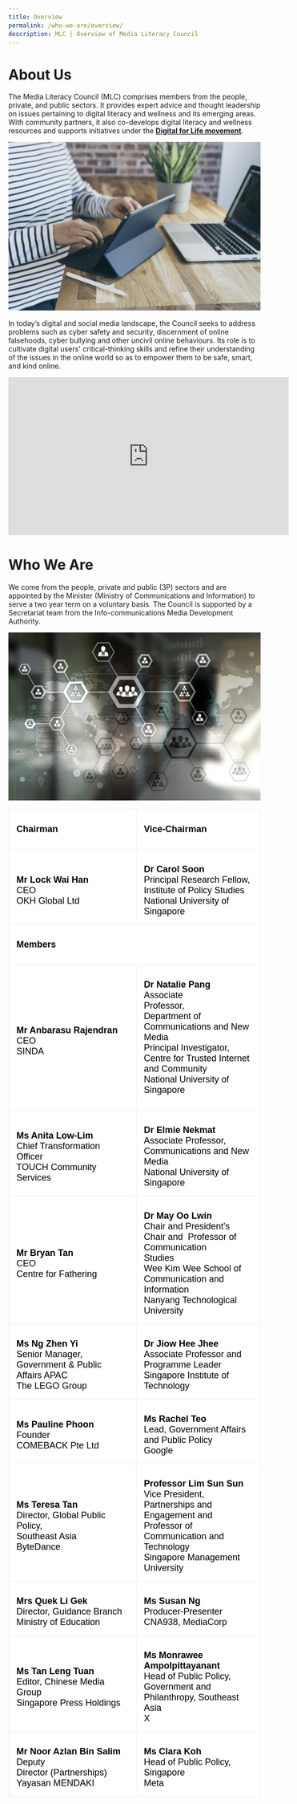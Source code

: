 ```yaml
---
title: Overview
permalink: /who-we-are/overview/
description: MLC | Overview of Media Literacy Council
---
```

# About Us

The Media Literacy Council (MLC) comprises members from the people, private, and public sectors. It provides expert advice and thought leadership on issues pertaining to digital literacy and wellness and its emerging areas. With community partners, it also co-develops digital literacy and wellness resources and supports initiatives under the **[Digital for Life movement](https://www.digitalforlife.gov.sg/)**.   

![MLC to enable digital literacy on laptop and tablet](/images/mlc_about%20us_1.png)
  
In today’s digital and social media landscape, the Council seeks to address problems such as cyber safety and security, discernment of online falsehoods, cyber bullying and other uncivil online behaviours. Its role is to cultivate digital users' critical-thinking skills and refine their understanding of the issues in the online world so as to empower them to be safe, smart, and kind online.


<div class="bp-youtube">  <iframe allowfullscreen="" allow="accelerometer; autoplay; clipboard-write; encrypted-media; gyroscope; picture-in-picture; web-share" frameborder="0" title="YouTube video player" src="https://www.youtube.com/embed/gq5S77jZeIc" height="315" width="560"></iframe>  </div>


# Who We Are

We come from the people, private and public (3P) sectors and are appointed by the Minister (Ministry of Communications and Information) to serve a two year term on a voluntary basis. The Council is supported by a Secretariat team from the Info-communications Media Development Authority.

![MLC comprises of volunteers from the people, private and public sectors.](/images/mlc_about%20us_2.png)

<table class="MsoNormalTable" border="1" cellspacing="0" cellpadding="0" width="100%" style="width:100.0%;background:white;border-collapse:collapse;border:none;
 mso-border-alt:solid #F0F0F0 .75pt;mso-yfti-tbllook:1184;mso-padding-alt:10.0pt 10.0pt 10.0pt 10.0pt"><tbody><tr style="mso-yfti-irow:0;mso-yfti-firstrow:yes"><td width="50%" style="width:50.64%;border:solid #F0F0F0 1.0pt;mso-border-alt:
  solid #F0F0F0 .75pt;padding:11.25pt 11.25pt 11.25pt 11.25pt"><p class="MsoNormal" style="mso-margin-top-alt:auto;mso-margin-bottom-alt:auto;
  line-height:normal;mso-outline-level:3"><b><span style="font-size:13.5pt;
  font-family:&quot;Arial&quot;,sans-serif;mso-fareast-font-family:&quot;Times New Roman&quot;;
  color:black">Chairman</span></b></p></td><td width="49%" style="width:49.36%;border:solid #F0F0F0 1.0pt;border-left:
  none;mso-border-left-alt:solid #F0F0F0 .75pt;mso-border-alt:solid #F0F0F0 .75pt;
  padding:11.25pt 11.25pt 11.25pt 11.25pt"><p class="MsoNormal" style="mso-margin-top-alt:auto;mso-margin-bottom-alt:auto;
  line-height:normal;mso-outline-level:3"><b><span style="font-size:13.5pt;
  font-family:&quot;Arial&quot;,sans-serif;mso-fareast-font-family:&quot;Times New Roman&quot;;
  color:black">Vice-Chairman</span></b></p></td></tr><tr style="mso-yfti-irow:1"><td width="50%" style="width:50.64%;border:solid #F0F0F0 1.0pt;border-top:
  none;mso-border-top-alt:solid #F0F0F0 .75pt;mso-border-alt:solid #F0F0F0 .75pt;
  padding:11.25pt 11.25pt 11.25pt 11.25pt"><p class="MsoNormal" style="margin-bottom:0cm;line-height:normal"><b><span style="font-size:13.5pt;font-family:&quot;Arial&quot;,sans-serif;mso-fareast-font-family:
  &quot;Times New Roman&quot;;color:black">Mr Lock Wai Han</span></b><span style="font-size:13.5pt;font-family:&quot;Arial&quot;,sans-serif;mso-fareast-font-family:
  &quot;Times New Roman&quot;;color:black"><br>CEO<br>OKH Global Ltd</span></p></td><td width="49%" style="width:49.36%;border-top:none;border-left:none;
  border-bottom:solid #F0F0F0 1.0pt;border-right:solid #F0F0F0 1.0pt;
  mso-border-top-alt:solid #F0F0F0 .75pt;mso-border-left-alt:solid #F0F0F0 .75pt;
  mso-border-alt:solid #F0F0F0 .75pt;padding:11.25pt 11.25pt 11.25pt 11.25pt"><p class="MsoNormal" style="margin-bottom:0cm;line-height:normal"><b><span style="font-size:13.5pt;font-family:&quot;Arial&quot;,sans-serif;mso-fareast-font-family:
  &quot;Times New Roman&quot;;color:black">Dr Carol Soon</span></b><span style="font-size:13.5pt;font-family:&quot;Arial&quot;,sans-serif;mso-fareast-font-family:
  &quot;Times New Roman&quot;;color:black"><br>Principal Research Fellow, Institute of Policy Studies<br>National University of Singapore</span></p></td></tr><tr style="mso-yfti-irow:2"><td width="100%" colspan="2" style="width:100.0%;border:solid #F0F0F0 1.0pt;
  border-top:none;mso-border-top-alt:solid #F0F0F0 .75pt;mso-border-alt:solid #F0F0F0 .75pt;
  padding:11.25pt 11.25pt 11.25pt 11.25pt"><p class="MsoNormal" style="mso-margin-top-alt:auto;mso-margin-bottom-alt:auto;
  line-height:normal;mso-outline-level:3"><b><span style="font-size:13.5pt;
  font-family:&quot;Arial&quot;,sans-serif;mso-fareast-font-family:&quot;Times New Roman&quot;;
  color:black">Members</span></b></p></td></tr><tr style="mso-yfti-irow:3"><td width="50%" style="width:50.64%;border:solid #F0F0F0 1.0pt;border-top:
  none;mso-border-top-alt:solid #F0F0F0 .75pt;mso-border-alt:solid #F0F0F0 .75pt;
  padding:11.25pt 11.25pt 11.25pt 11.25pt"><p class="MsoNormal" style="margin-bottom:0cm;line-height:normal"><b><span style="font-size:13.5pt;font-family:&quot;Arial&quot;,sans-serif;mso-fareast-font-family:
  &quot;Times New Roman&quot;;color:black">Mr Anbarasu Rajendran</span></b><span style="font-size:13.5pt;font-family:&quot;Arial&quot;,sans-serif;mso-fareast-font-family:
  &quot;Times New Roman&quot;;color:black"><br>CEO<br>SINDA</span></p></td><td width="49%" style="width:49.36%;border-top:none;border-left:none;
  border-bottom:solid #F0F0F0 1.0pt;border-right:solid #F0F0F0 1.0pt;
  mso-border-top-alt:solid #F0F0F0 .75pt;mso-border-left-alt:solid #F0F0F0 .75pt;
  mso-border-alt:solid #F0F0F0 .75pt;padding:11.25pt 11.25pt 11.25pt 11.25pt"><p class="MsoNormal" style="mso-margin-top-alt:auto;mso-margin-bottom-alt:auto;
  line-height:normal"><b><span style="font-size:13.5pt;font-family:&quot;Arial&quot;,sans-serif;
  mso-fareast-font-family:&quot;Times New Roman&quot;;color:black">Dr Natalie Pang</span></b><span style="font-size:13.5pt;font-family:&quot;Arial&quot;,sans-serif;mso-fareast-font-family:
  &quot;Times New Roman&quot;;color:black"><br>Associate Professor,<span style="mso-spacerun:yes">&nbsp;&nbsp;&nbsp;&nbsp;&nbsp;&nbsp;&nbsp;&nbsp;&nbsp;&nbsp;&nbsp;&nbsp;&nbsp;<br></span>Department of Communications and New Media<br>Principal Investigator,<br>Centre for Trusted Internet and Community<br>National University of Singapore</span></p></td></tr><tr style="mso-yfti-irow:4"><td width="50%" style="width:50.64%;border:solid #F0F0F0 1.0pt;border-top:
  none;mso-border-top-alt:solid #F0F0F0 .75pt;mso-border-alt:solid #F0F0F0 .75pt;
  padding:11.25pt 11.25pt 11.25pt 11.25pt"><p class="MsoNormal" style="margin-bottom:0cm;line-height:normal"><b><span style="font-size:13.5pt;font-family:&quot;Arial&quot;,sans-serif;mso-fareast-font-family:
  &quot;Times New Roman&quot;;color:black">Ms Anita Low-Lim</span></b><span style="font-size:13.5pt;font-family:&quot;Arial&quot;,sans-serif;mso-fareast-font-family:
  &quot;Times New Roman&quot;;color:black"><br>Chief Transformation Officer<br>TOUCH Community Services</span></p></td><td width="49%" style="width:49.36%;border-top:none;border-left:none;
  border-bottom:solid #F0F0F0 1.0pt;border-right:solid #F0F0F0 1.0pt;
  mso-border-top-alt:solid #F0F0F0 .75pt;mso-border-left-alt:solid #F0F0F0 .75pt;
  mso-border-alt:solid #F0F0F0 .75pt;padding:11.25pt 11.25pt 11.25pt 11.25pt"><p class="MsoNormal" style="margin-bottom:0cm;line-height:normal"><b><span style="font-size:13.5pt;font-family:&quot;Arial&quot;,sans-serif;mso-fareast-font-family:
  &quot;Times New Roman&quot;;color:black">Dr Elmie Nekmat</span></b><span style="font-size:13.5pt;font-family:&quot;Arial&quot;,sans-serif;mso-fareast-font-family:
  &quot;Times New Roman&quot;;color:black"><br>Associate Professor, <br> Communications and New Media<br>National University of Singapore</span></p></td></tr><tr style="mso-yfti-irow:5"><td width="50%" style="width:50.64%;border:solid #F0F0F0 1.0pt;border-top:
  none;mso-border-top-alt:solid #F0F0F0 .75pt;mso-border-alt:solid #F0F0F0 .75pt;
  padding:11.25pt 11.25pt 11.25pt 11.25pt"><p class="MsoNormal" style="margin-bottom:0cm;line-height:normal"><b><span style="font-size:13.5pt;font-family:&quot;Arial&quot;,sans-serif;mso-fareast-font-family:
  &quot;Times New Roman&quot;;color:black">Mr Bryan Tan<br></span></b><span style="font-size:13.5pt;font-family:&quot;Arial&quot;,sans-serif;
  mso-fareast-font-family:&quot;Times New Roman&quot;;color:black">CEO<br>Centre for Fathering</span></p></td><td width="49%" style="width:49.36%;border-top:none;border-left:none;
  border-bottom:solid #F0F0F0 1.0pt;border-right:solid #F0F0F0 1.0pt;
  mso-border-top-alt:solid #F0F0F0 .75pt;mso-border-left-alt:solid #F0F0F0 .75pt;
  mso-border-alt:solid #F0F0F0 .75pt;padding:11.25pt 11.25pt 11.25pt 11.25pt"><p class="MsoNormal" style="margin-bottom:0cm;line-height:normal"><b><span style="font-size:13.5pt;font-family:&quot;Arial&quot;,sans-serif;mso-fareast-font-family:
  &quot;Times New Roman&quot;;color:black">Dr May Oo Lwin</span></b><span style="font-size:13.5pt;font-family:&quot;Arial&quot;,sans-serif;mso-fareast-font-family:
  &quot;Times New Roman&quot;;color:black"><br>Chair and President’s Chair and <span style="mso-spacerun:yes">&nbsp;</span>Professor of Communication Studies<span style="mso-spacerun:yes">&nbsp;&nbsp;&nbsp;&nbsp;&nbsp;&nbsp;&nbsp;&nbsp; <br></span>Wee Kim Wee School of Communication and Information<br>Nanyang Technological University</span></p></td></tr><tr style="mso-yfti-irow:6"><td width="50%" style="width:50.64%;border:solid #F0F0F0 1.0pt;border-top:
  none;mso-border-top-alt:solid #F0F0F0 .75pt;mso-border-alt:solid #F0F0F0 .75pt;
  padding:11.25pt 11.25pt 11.25pt 11.25pt"><p class="MsoNormal" style="margin-bottom:0cm;line-height:normal"><b><span style="font-size:13.5pt;font-family:&quot;Arial&quot;,sans-serif;mso-fareast-font-family:
  &quot;Times New Roman&quot;;color:black">Ms Ng Zhen Yi</span></b><span style="font-size:13.5pt;font-family:&quot;Arial&quot;,sans-serif;mso-fareast-font-family:
  &quot;Times New Roman&quot;;color:black"><br>Senior Manager, Government &amp; Public Affairs APAC<br>The LEGO Group</span></p></td><td width="49%" style="width:49.36%;border-top:none;border-left:none;
  border-bottom:solid #F0F0F0 1.0pt;border-right:solid #F0F0F0 1.0pt;
  mso-border-top-alt:solid #F0F0F0 .75pt;mso-border-left-alt:solid #F0F0F0 .75pt;
  mso-border-alt:solid #F0F0F0 .75pt;padding:11.25pt 11.25pt 11.25pt 11.25pt"><p class="MsoNormal" style="margin-bottom:0cm;line-height:normal"><b><span style="font-size:13.5pt;font-family:&quot;Arial&quot;,sans-serif;mso-fareast-font-family:
  &quot;Times New Roman&quot;;color:black">Dr Jiow Hee Jhee</span></b><span style="font-size:13.5pt;font-family:&quot;Arial&quot;,sans-serif;mso-fareast-font-family:
  &quot;Times New Roman&quot;;color:black"><br>Associate Professor and Programme Leader&nbsp;<br>Singapore Institute of Technology</span></p></td></tr><tr style="mso-yfti-irow:7"><td width="50%" style="width:50.64%;border:solid #F0F0F0 1.0pt;border-top:
  none;mso-border-top-alt:solid #F0F0F0 .75pt;mso-border-alt:solid #F0F0F0 .75pt;
  padding:11.25pt 11.25pt 11.25pt 11.25pt"><p class="MsoNormal" style="margin-bottom:0cm;line-height:normal"><b><span style="font-size:13.5pt;font-family:&quot;Arial&quot;,sans-serif;mso-fareast-font-family:
  &quot;Times New Roman&quot;;color:black">Ms Pauline Phoon</span></b><span style="font-size:13.5pt;font-family:&quot;Arial&quot;,sans-serif;mso-fareast-font-family:
  &quot;Times New Roman&quot;;color:black"><br>Founder<br>COMEBACK Pte Ltd</span></p></td><td width="49%" style="width:49.36%;border-top:none;border-left:none;
  border-bottom:solid #F0F0F0 1.0pt;border-right:solid #F0F0F0 1.0pt;
  mso-border-top-alt:solid #F0F0F0 .75pt;mso-border-left-alt:solid #F0F0F0 .75pt;
  mso-border-alt:solid #F0F0F0 .75pt;padding:11.25pt 11.25pt 11.25pt 11.25pt"><p class="MsoNormal" style="margin-bottom:0cm;line-height:normal"><b><span style="font-size:13.5pt;font-family:&quot;Arial&quot;,sans-serif;mso-fareast-font-family:
  &quot;Times New Roman&quot;;color:black">Ms Rachel Teo<br></span></b><span style="font-size:13.5pt;font-family:&quot;Arial&quot;,sans-serif;
  mso-fareast-font-family:&quot;Times New Roman&quot;;color:black">Lead, Government Affairs and Public Policy<br>Google</span></p></td></tr><tr style="mso-yfti-irow:8"><td width="50%" style="width:50.64%;border:solid #F0F0F0 1.0pt;border-top:
  none;mso-border-top-alt:solid #F0F0F0 .75pt;mso-border-alt:solid #F0F0F0 .75pt;
  padding:11.25pt 11.25pt 11.25pt 11.25pt"><p class="MsoNormal" style="margin-bottom:0cm;line-height:normal"><b><span style="font-size:13.5pt;font-family:&quot;Arial&quot;,sans-serif;mso-fareast-font-family:
  &quot;Times New Roman&quot;;color:black">Ms Teresa Tan</span></b><span style="font-size:13.5pt;font-family:&quot;Arial&quot;,sans-serif;mso-fareast-font-family:
  &quot;Times New Roman&quot;;color:black"><br>Director, Global Public Policy,<br>Southeast Asia<br>ByteDance</span></p></td><td width="49%" style="width:49.36%;border-top:none;border-left:none;
  border-bottom:solid #F0F0F0 1.0pt;border-right:solid #F0F0F0 1.0pt;
  mso-border-top-alt:solid #F0F0F0 .75pt;mso-border-left-alt:solid #F0F0F0 .75pt;
  mso-border-alt:solid #F0F0F0 .75pt;padding:11.25pt 11.25pt 11.25pt 11.25pt"><p class="MsoNormal" style="margin-bottom:0cm;line-height:normal"><b><span style="font-size:13.5pt;font-family:&quot;Arial&quot;,sans-serif;mso-fareast-font-family:
  &quot;Times New Roman&quot;;color:black">Professor Lim Sun Sun</span></b><span style="font-size:13.5pt;font-family:&quot;Arial&quot;,sans-serif;mso-fareast-font-family:
  &quot;Times New Roman&quot;;color:black"><br>Vice President, Partnerships and Engagement and Professor of Communication and Technology<br>Singapore Management University</span></p></td></tr><tr style="mso-yfti-irow:9"><td width="50%" style="width:50.64%;border:solid #F0F0F0 1.0pt;border-top:
  none;mso-border-top-alt:solid #F0F0F0 .75pt;mso-border-alt:solid #F0F0F0 .75pt;
  padding:11.25pt 11.25pt 11.25pt 11.25pt"><p class="MsoNormal" style="margin-bottom:0cm;line-height:normal"><b><span style="font-size:13.5pt;font-family:&quot;Arial&quot;,sans-serif;mso-fareast-font-family:
  &quot;Times New Roman&quot;;color:black">Mrs Quek Li Gek</span></b><span style="font-size:13.5pt;font-family:&quot;Arial&quot;,sans-serif;mso-fareast-font-family:
  &quot;Times New Roman&quot;;color:black"><br>Director, Guidance Branch<br>Ministry of Education</span></p></td><td width="49%" style="width:49.36%;border-top:none;border-left:none;
  border-bottom:solid #F0F0F0 1.0pt;border-right:solid #F0F0F0 1.0pt;
  mso-border-top-alt:solid #F0F0F0 .75pt;mso-border-left-alt:solid #F0F0F0 .75pt;
  mso-border-alt:solid #F0F0F0 .75pt;padding:11.25pt 11.25pt 11.25pt 11.25pt"><p class="MsoNormal" style="margin-bottom:0cm;line-height:normal"><b><span style="font-size:13.5pt;font-family:&quot;Arial&quot;,sans-serif;mso-fareast-font-family:
  &quot;Times New Roman&quot;;color:black">Ms Susan Ng</span></b><span style="font-size:
  13.5pt;font-family:&quot;Arial&quot;,sans-serif;mso-fareast-font-family:&quot;Times New Roman&quot;;
  color:black"><br>Producer-Presenter<br>CNA938, MediaCorp</span></p></td></tr><tr style="mso-yfti-irow:10"><td width="50%" style="width:50.64%;border:solid #F0F0F0 1.0pt;border-top:
  none;mso-border-top-alt:solid #F0F0F0 .75pt;mso-border-alt:solid #F0F0F0 .75pt;
  padding:11.25pt 11.25pt 11.25pt 11.25pt"><p class="MsoNormal" style="margin-bottom:0cm;line-height:normal"><b><span style="font-size:13.5pt;font-family:&quot;Arial&quot;,sans-serif;mso-fareast-font-family:
  &quot;Times New Roman&quot;;color:black">Ms Tan Leng Tuan</span></b><span style="font-size:13.5pt;font-family:&quot;Arial&quot;,sans-serif;mso-fareast-font-family:
  &quot;Times New Roman&quot;;color:black"><br>Editor, Chinese Media Group<br>Singapore Press Holdings</span></p></td><td width="49%" style="width:49.36%;border-top:none;border-left:none;
  border-bottom:solid #F0F0F0 1.0pt;border-right:solid #F0F0F0 1.0pt;
  mso-border-top-alt:solid #F0F0F0 .75pt;mso-border-left-alt:solid #F0F0F0 .75pt;
  mso-border-alt:solid #F0F0F0 .75pt;padding:11.25pt 11.25pt 11.25pt 11.25pt"><p class="MsoNormal" style="margin-bottom:0cm;line-height:normal"><b><span style="font-size:13.5pt;font-family:&quot;Arial&quot;,sans-serif;mso-fareast-font-family:
  &quot;Times New Roman&quot;;color:black">Ms Monrawee Ampolpittayanant</span></b><span style="font-size:13.5pt;font-family:&quot;Arial&quot;,sans-serif;mso-fareast-font-family:
  &quot;Times New Roman&quot;;color:black"><br>Head of Public Policy, Government and Philanthropy, Southeast Asia<br>X</span></p></td></tr><tr style="mso-yfti-irow:11;mso-yfti-lastrow:yes"><td width="50%" style="width:50.64%;border:solid #F0F0F0 1.0pt;border-top:
  none;mso-border-top-alt:solid #F0F0F0 .75pt;mso-border-alt:solid #F0F0F0 .75pt;
  padding:11.25pt 11.25pt 11.25pt 11.25pt"><p class="MsoNormal" style="margin-bottom:0cm;line-height:normal"><b><span style="font-size:13.5pt;font-family:&quot;Arial&quot;,sans-serif;mso-fareast-font-family:
  &quot;Times New Roman&quot;;color:black">Mr Noor Azlan Bin Salim</span></b><span style="font-size:13.5pt;font-family:&quot;Arial&quot;,sans-serif;mso-fareast-font-family:
  &quot;Times New Roman&quot;;color:black"><br>Deputy Director&nbsp;(Partnerships)<br>Yayasan MENDAKI</span></p></td><td width="49%" style="width:49.36%;border-top:none;border-left:none;
  border-bottom:solid #F0F0F0 1.0pt;border-right:solid #F0F0F0 1.0pt;
  mso-border-top-alt:solid #F0F0F0 .75pt;mso-border-left-alt:solid #F0F0F0 .75pt;
  mso-border-alt:solid #F0F0F0 .75pt;padding:11.25pt 11.25pt 11.25pt 11.25pt"><p class="MsoNormal" style="margin-bottom:0cm;line-height:normal"><b><span style="font-size:13.5pt;font-family:&quot;Arial&quot;,sans-serif;mso-fareast-font-family:
  &quot;Times New Roman&quot;;color:black">Ms Clara Koh</span></b><span style="font-size:
  13.5pt;font-family:&quot;Arial&quot;,sans-serif;mso-fareast-font-family:&quot;Times New Roman&quot;;
  color:black"><br>Head of Public Policy, Singapore<br>Meta</span></p></td></tr></tbody></table>
